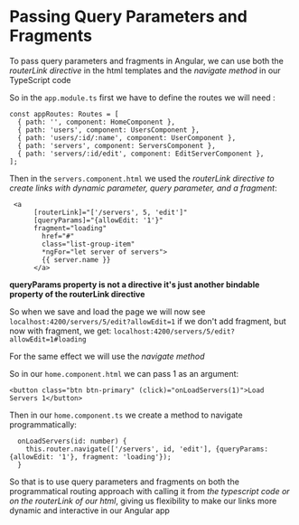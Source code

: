 # Passing Query Parameters and Fragments

To pass query parameters and fragments in Angular, we can use both the _routerLink directive_ in the html templates and the _navigate method_ in our TypeScript code

So in the `app.module.ts` first we have to define the routes we will need :

```
const appRoutes: Routes = [
  { path: '', component: HomeComponent },
  { path: 'users', component: UsersComponent },
  { path: 'users/:id/:name', component: UserComponent },
  { path: 'servers', component: ServersComponent },
  { path: 'servers/:id/edit', component: EditServerComponent },
];
```

Then in the `servers.component.html` we used the _routerLink directive to create links with dynamic parameter, query parameter, and a fragment_:

```
 <a
      [routerLink]="['/servers', 5, 'edit']"
      [queryParams]="{allowEdit: '1'}"
      fragment="loading"
        href="#"
        class="list-group-item"
        *ngFor="let server of servers">
        {{ server.name }}
      </a>
```

**queryParams property is not a directive it's just another bindable property of the routerLink directive**

So when we save and load the page we will now see `localhost:4200/servers/5/edit?allowEdit=1`
if we don't add fragment, but now with fragment, we get: `localhost:4200/servers/5/edit?allowEdit=1#loading`

For the same effect we will use the _navigate method_

So in our `home.component.html` we can pass 1 as an argument:

`<button class="btn btn-primary" (click)="onLoadServers(1)">Load Servers 1</button>`

Then in our `home.component.ts` we create a method to navigate programmatically:

```
  onLoadServers(id: number) {
    this.router.navigate(['/servers', id, 'edit'], {queryParams: {allowEdit: '1'}, fragment: 'loading'});
  }
```

So that is to use query parameters and fragments on both the programmatical routing approach with calling it from _the typescript code or on the routerLink of our html_, giving us flexibility to make our links more dynamic and interactive in our Angular app
